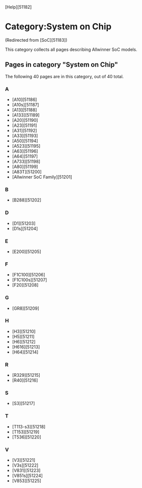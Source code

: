 [Help][51182]
# Category:System on Chip
(Redirected from [SoC][51183])
 
This category collects all pages describing Allwinner SoC models. 
## Pages in category "System on Chip"
The following 40 pages are in this category, out of 40 total. 
### A
  * [A10][51186]
  * [A10s][51187]
  * [A13][51188]
  * [A133][51189]
  * [A20][51190]
  * [A23][51191]
  * [A31][51192]
  * [A33][51193]
  * [A50][51194]
  * [A523][51195]
  * [A63][51196]
  * [A64][51197]
  * [A733][51198]
  * [A80][51199]
  * [A83T][51200]
  * [Allwinner SoC Family][51201]

### B
  * [B288][51202]

### D
  * [D1][51203]
  * [D1s][51204]

### E
  * [E200][51205]

### F
  * [F1C100][51206]
  * [F1C100s][51207]
  * [F20][51208]

### G
  * [GR8][51209]

### H
  * [H3][51210]
  * [H5][51211]
  * [H6][51212]
  * [H616][51213]
  * [H64][51214]

### R
  * [R329][51215]
  * [R40][51216]

### S
  * [S3][51217]

### T
  * [T113-s3][51218]
  * [T153][51219]
  * [T536][51220]

### V
  * [V3][51221]
  * [V3s][51222]
  * [V831][51223]
  * [V851s][51224]
  * [V853][51225]
